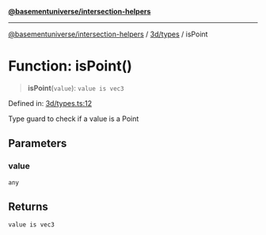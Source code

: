 [**@basementuniverse/intersection-helpers**](../../../README.md)

***

[@basementuniverse/intersection-helpers](../../../README.md) / [3d/types](../README.md) / isPoint

# Function: isPoint()

> **isPoint**(`value`): `value is vec3`

Defined in: [3d/types.ts:12](https://github.com/basementuniverse/intersection-helpers/blob/98a1762f467a7b92d986d7a09e3582c961f718d2/src/3d/types.ts#L12)

Type guard to check if a value is a Point

## Parameters

### value

`any`

## Returns

`value is vec3`
